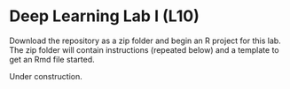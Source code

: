 # Deep Learning Lab I (L10)

Download the repository as a zip folder and begin an R project for this lab. The zip folder will contain instructions (repeated below) and a template to get an Rmd file started.

Under construction.
